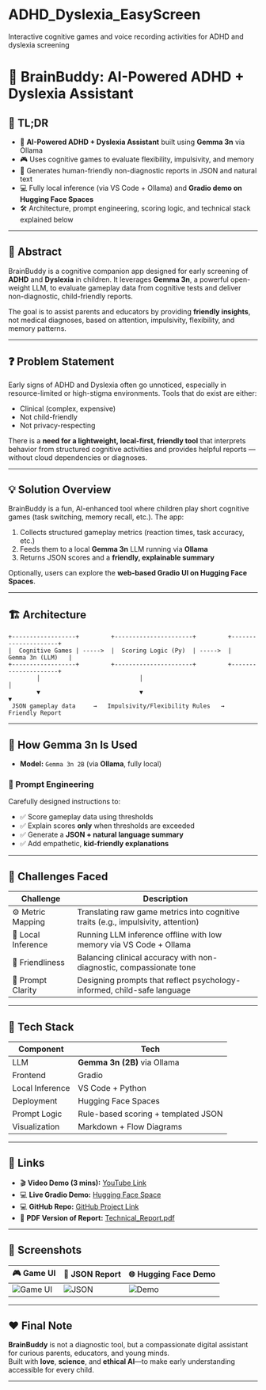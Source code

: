 # ADHD_Dyslexia_EasyScreen
Interactive cognitive games and voice recording activities for ADHD and dyslexia screening

# 🧠 BrainBuddy: AI-Powered ADHD + Dyslexia Assistant

## 🚀 TL;DR
- 🧠 **AI-Powered ADHD + Dyslexia Assistant** built using **Gemma 3n** via Ollama
- 🎮 Uses cognitive games to evaluate flexibility, impulsivity, and memory
- 🧾 Generates human-friendly non-diagnostic reports in JSON and natural text
- 💻 Fully local inference (via VS Code + Ollama) and **Gradio demo on Hugging Face Spaces**
- 🛠️ Architecture, prompt engineering, scoring logic, and technical stack explained below

---

## 📝 Abstract

BrainBuddy is a cognitive companion app designed for early screening of **ADHD** and **Dyslexia** in children. It leverages **Gemma 3n**, a powerful open-weight LLM, to evaluate gameplay data from cognitive tests and deliver non-diagnostic, child-friendly reports.

The goal is to assist parents and educators by providing **friendly insights**, not medical diagnoses, based on attention, impulsivity, flexibility, and memory patterns.

---

## ❓ Problem Statement

Early signs of ADHD and Dyslexia often go unnoticed, especially in resource-limited or high-stigma environments. Tools that do exist are either:
- Clinical (complex, expensive)
- Not child-friendly
- Not privacy-respecting

There is a **need for a lightweight, local-first, friendly tool** that interprets behavior from structured cognitive activities and provides helpful reports — without cloud dependencies or diagnoses.

---

## 💡 Solution Overview

BrainBuddy is a fun, AI-enhanced tool where children play short cognitive games (task switching, memory recall, etc.). The app:
1. Collects structured gameplay metrics (reaction times, task accuracy, etc.)
2. Feeds them to a local **Gemma 3n** LLM running via **Ollama**
3. Returns JSON scores and a **friendly, explainable summary**

Optionally, users can explore the **web-based Gradio UI on Hugging Face Spaces**.

---

## 🏗️ Architecture

```plaintext
+------------------+         +----------------------+         +---------------------+
|  Cognitive Games | ----->  |  Scoring Logic (Py)  | ----->  |    Gemma 3n (LLM)   |
+------------------+         +----------------------+         +---------------------+
        │                            │                                 │
        ▼                            ▼                                 ▼
 JSON gameplay data     →   Impulsivity/Flexibility Rules   →    Friendly Report
```
---

## 🧠 How Gemma 3n Is Used

- **Model:** `Gemma 3n 2B` (via **Ollama**, fully local)

### 🧪 Prompt Engineering
Carefully designed instructions to:
- ✅ Score gameplay data using thresholds
- ✅ Explain scores **only** when thresholds are exceeded
- ✅ Generate a **JSON + natural language summary**
- ✅ Add empathetic, **kid-friendly explanations**

---

## 🚧 Challenges Faced

| Challenge | Description |
|----------|-------------|
| ⚙️ Metric Mapping | Translating raw game metrics into cognitive traits (e.g., impulsivity, attention) |
| 🔐 Local Inference | Running LLM inference offline with low memory via VS Code + Ollama |
| 🧾 Friendliness | Balancing clinical accuracy with non-diagnostic, compassionate tone |
| 🧠 Prompt Clarity | Designing prompts that reflect psychology-informed, child-safe language |

---

## 🧰 Tech Stack

| Component       | Tech                                |
|----------------|-------------------------------------|
| LLM            | **Gemma 3n (2B)** via Ollama         |
| Frontend       | Gradio                              |
| Local Inference| VS Code + Python                    |
| Deployment     | Hugging Face Spaces                 |
| Prompt Logic   | Rule-based scoring + templated JSON |
| Visualization  | Markdown + Flow Diagrams            |

---

## 🔗 Links

- 🎬 **Video Demo (3 mins):** [YouTube Link](https://your-youtube-link.com)
- 💻 **Live Gradio Demo:** [Hugging Face Space](https://huggingface.co/spaces/your-space)
- 💻 **GitHub Repo:** [GitHub Project Link](https://github.com/your-repo)
- 📄 **PDF Version of Report:** [Technical_Report.pdf](./Technical_Report.pdf)

---

## 📸 Screenshots

| 🎮 Game UI | 📄 JSON Report | 🌐 Hugging Face Demo |
|-----------|----------------|----------------------|
| ![Game UI](./assets/game_ui.png) | ![JSON](./assets/json_report.png) | ![Demo](./assets/demo_ui.png) |

---

## ❤️ Final Note

**BrainBuddy** is not a diagnostic tool, but a compassionate digital assistant for curious parents, educators, and young minds.  
Built with **love**, **science**, and **ethical AI**—to make early understanding accessible for every child.

---
